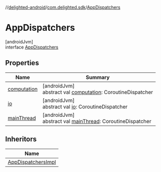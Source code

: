 //[delighted-android](../../../index.md)/[com.delighted.sdk](../index.md)/[AppDispatchers](index.md)

# AppDispatchers

[androidJvm]\
interface [AppDispatchers](index.md)

## Properties

| Name | Summary |
|---|---|
| [computation](computation.md) | [androidJvm]<br>abstract val [computation](computation.md): CoroutineDispatcher |
| [io](io.md) | [androidJvm]<br>abstract val [io](io.md): CoroutineDispatcher |
| [mainThread](main-thread.md) | [androidJvm]<br>abstract val [mainThread](main-thread.md): CoroutineDispatcher |

## Inheritors

| Name |
|---|
| [AppDispatchersImpl](../../com.delighted.sdk.core/-app-dispatchers-impl/index.md) |
